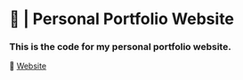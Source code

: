 # 🚀 | Personal Portfolio Website

### This is the code for my personal portfolio website.

🔗 [Website](https://brenobragalha.github.io/personal-portfolio-website/)
